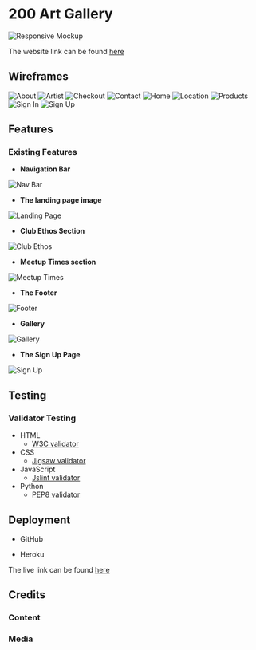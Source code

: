 # 200 Art Gallery


![Responsive Mockup](...)

The website link can be found [here](...)

## Wireframes
![About](https://user-images.githubusercontent.com/83631970/171112414-cb0d4799-15a6-4550-8d9b-0d6907b269f1.png)
![Artist](https://user-images.githubusercontent.com/83631970/171112428-ac624d7c-535f-4737-b87b-47364b94dde0.png)
![Checkout](https://user-images.githubusercontent.com/83631970/171112435-9e338cb2-9388-4101-ae8c-cead4a73e17b.png)
![Contact](https://user-images.githubusercontent.com/83631970/171112452-ba65de0e-cf70-4db2-9186-02ff1c4388f9.png)
![Home](https://user-images.githubusercontent.com/83631970/171112462-f02bab26-3077-42b2-a132-d0ecc2f17aed.png)
![Location](https://user-images.githubusercontent.com/83631970/171112470-2709ba35-fdfb-465e-b2cb-6a864a9f6235.png)
![Products](https://user-images.githubusercontent.com/83631970/171112480-f2c59ef7-4d4a-48b8-a91e-d0ad606c2798.png)
![Sign In](https://user-images.githubusercontent.com/83631970/171112489-e338e992-4428-4a4a-b5fc-64b1620e21b1.png)
![Sign Up](https://user-images.githubusercontent.com/83631970/171112495-81ee76fb-c791-4e98-b1ae-478f63f10e86.png)

##
## Features 

### Existing Features

- __Navigation Bar__

![Nav Bar](...)

- __The landing page image__

![Landing Page](...)

- __Club Ethos Section__

![Club Ethos](...)

- __Meetup Times section__

![Meetup Times](...)

- __The Footer__ 

![Footer](...)

- __Gallery__

![Gallery](https://github.com/lucyrush/readme-template/blob/master/media/love_running_gallery.png)

- __The Sign Up Page__

![Sign Up](...)

## Testing


### Validator Testing 

- HTML
    - [W3C validator](https://validator.w3.org/)
- CSS
    - [Jigsaw validator](https://jigsaw.w3.org/css-validator/)
- JavaScript
    - [Jslint validator](https://www.jslint.com/)
- Python
    - [PEP8 validator](http://pep8online.com/)
 

## Deployment

- GitHub 

- Heroku

The live link can be found [here](...)


## Credits

### Content 

### Media

